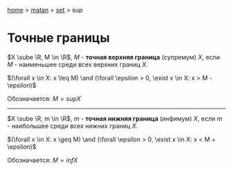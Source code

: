 <script type="text/x-mathjax-config">MathJax.Hub.Config({tex2jax: {inlineMath: [['$','$']]}});</script><script src='https://cdnjs.cloudflare.com/ajax/libs/mathjax/2.7.5/MathJax.js?config=TeX-MML-AM_CHTML' async></script>
[home](../../) > [matan](../) > [set](./) > sup

# Точные границы

$X \sube \R, M \in \R$, $M$ - **точная верхняя граница** (супремум) $X$, если $M$ - наименьшее среди всех верхних границ $X$.

$(\forall x \in X: x \leq M) \and (\forall \epsilon > 0,  \exist x \in X: x > M - \epsilon)$

Обозначается: $M = supX$ 

-----

$X \sube \R, m \in \R$, $m$ - **точная нижняя граница** (инфимум) $X$, если $m$ - наибольшее среди всех нижних границ $X$.

$(\forall x \in X: x \geq M) \and (\forall \epsilon > 0,  \exist x \in X: x < M + \epsilon)$

Обозначается: $M = infX$ 